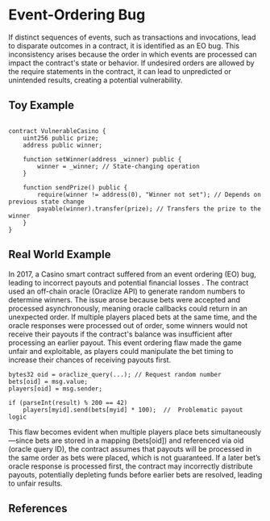 # Event-Ordering Bug
If distinct sequences of events, such as transactions and invocations, lead to disparate outcomes in a contract, it is identified as an EO bug.  This inconsistency arises because the order in which events are processed can impact the contract's state or behavior. 
If undesired orders are allowed by the  require statements in the contract, it can lead to unpredicted or unintended results, creating a potential vulnerability. 
## Toy Example
```Solidity

contract VulnerableCasino {
    uint256 public prize;
    address public winner;

    function setWinner(address _winner) public {
        winner = _winner; // State-changing operation
    }

    function sendPrize() public {
        require(winner != address(0), "Winner not set"); // Depends on previous state change
        payable(winner).transfer(prize); // Transfers the prize to the winner
    }
}

```
## Real World Example 
In 2017, a Casino smart contract suffered from an event ordering (EO) bug, leading to incorrect payouts and potential financial losses​
. The contract used an off-chain oracle (Oraclize API) to generate random numbers to determine winners. The issue arose because bets were accepted and processed asynchronously, meaning oracle callbacks could return in an unexpected order. If multiple players placed bets at the same time, and the oracle responses were processed out of order, some winners would not receive their payouts if the contract's balance was insufficient after processing an earlier payout. This event ordering flaw made the game unfair and exploitable, as players could manipulate the bet timing to increase their chances of receiving payouts first.

```Solidity
bytes32 oid = oraclize_query(...); // Request random number
bets[oid] = msg.value;
players[oid] = msg.sender;

if (parseInt(result) % 200 == 42)
    players[myid].send(bets[myid] * 100);  //  Problematic payout logic

```
This flaw becomes evident when multiple players place bets simultaneously—since bets are stored in a mapping (bets[oid]) and referenced via oid (oracle query ID), the contract assumes that payouts will be processed in the same order as bets were placed, which is not guaranteed. If a later bet’s oracle response is processed first, the contract may incorrectly distribute payouts, potentially depleting funds before earlier bets are resolved, leading to unfair results.


## References
